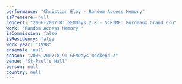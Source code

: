 ```yaml
---
performance: "Christian Eloy - Random Access Memory"
isPremiere: null
concert: "2006-2007:8: GEMDays 2.8 - SCRIME: Bordeaux Grand Cru"
work: "Random Access Memory "
isCommission: false
isResidency: false
work_year: "1998"
ensemble: null
season: "2006-2007:8-9: GEMDays Weekend 2"
venue: "St-Paul's Hall"
person: null
country: null
---
```


